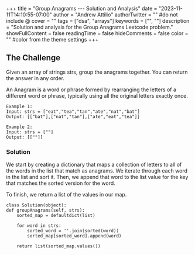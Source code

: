 +++
title = "Group Anagrams --- Solution and Analysis"
date = "2023-11-11T14:10:55-07:00"
author = "Andrew Attilio"
authorTwitter = "" #do not include @
cover = ""
tags = ["dsa", "arrays"]
keywords = ["", ""]
description = "Solution and analysis for the Group Anagrams Leetcode problem."
showFullContent = false
readingTime = false
hideComments = false
color = "" #color from the theme settings
+++

## The Challenge

Given an array of strings strs, group the anagrams together. You can return the answer in any order.

An Anagram is a word or phrase formed by rearranging the letters of a different word or phrase, typically using all the original letters exactly once.

```
Example 1:
Input: strs = ["eat","tea","tan","ate","nat","bat"]
Output: [["bat"],["nat","tan"],["ate","eat","tea"]]

Example 2:
Input: strs = [""]
Output: [[""]]
```

### Solution

We start by creating a dictionary that maps a collection of letters to all of the words in the list that match as anagrams. We iterate through each word in the list and sort it. Then, we append that word to the list value for the key that matches the sorted version for the word. 

To finish, we return a list of the values in our map.

```
class Solution(object):
def groupAnagrams(self, strs):
    sorted_map = defaultdict(list)

    for word in strs:
        sorted_word = ''.join(sorted(word))
        sorted_map[sorted_word].append(word)

    return list(sorted_map.values())
```